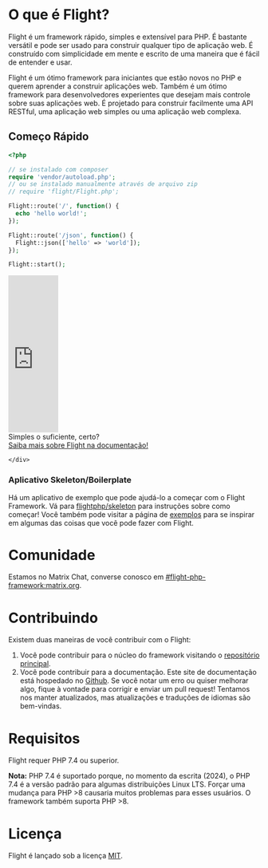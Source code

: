 # O que é Flight?

Flight é um framework rápido, simples e extensível para PHP. É bastante versátil e pode ser usado para construir qualquer tipo de aplicação web. É construído com simplicidade em mente e escrito de uma maneira que é fácil de entender e usar.

Flight é um ótimo framework para iniciantes que estão novos no PHP e querem aprender a construir aplicações web. Também é um ótimo framework para desenvolvedores experientes que desejam mais controle sobre suas aplicações web. É projetado para construir facilmente uma API RESTful, uma aplicação web simples ou uma aplicação web complexa.

## Começo Rápido

```php
<?php

// se instalado com composer
require 'vendor/autoload.php';
// ou se instalado manualmente através de arquivo zip
// require 'flight/Flight.php';

Flight::route('/', function() {
  echo 'hello world!';
});

Flight::route('/json', function() {
  Flight::json(['hello' => 'world']);
});

Flight::start();
```

<div class="flight-block-video">
  <div class="row">
    <div class="col-12 col-md-6 position-relative video-wrapper">
      <iframe class="video-bg" width="100vw" height="315" src="https://www.youtube.com/embed/VCztp1QLC2c?si=W3fSWEKmoCIlC7Z5" title="Player de vídeo do YouTube" frameborder="0" allow="accelerometer; autoplay; clipboard-write; encrypted-media; gyroscope; picture-in-picture; web-share" allowfullscreen></iframe>
    </div>
    <div class="col-12 col-md-6 text-center mt-5 pt-5">
      <span class="fligth-title-video">Simples o suficiente, certo?</span>
      <br>
      <a href="https://docs.flightphp.com/learn">Saiba mais sobre Flight na documentação!</a>

    </div>
  </div>
</div>

### Aplicativo Skeleton/Boilerplate

Há um aplicativo de exemplo que pode ajudá-lo a começar com o Flight Framework. Vá para [flightphp/skeleton](https://github.com/flightphp/skeleton) para instruções sobre como começar! Você também pode visitar a página de [exemplos](examples) para se inspirar em algumas das coisas que você pode fazer com Flight.

# Comunidade

Estamos no Matrix Chat, converse conosco em [#flight-php-framework:matrix.org](https://matrix.to/#/#flight-php-framework:matrix.org).

# Contribuindo

Existem duas maneiras de você contribuir com o Flight:

1. Você pode contribuir para o núcleo do framework visitando o [repositório principal](https://github.com/flightphp/core).
1. Você pode contribuir para a documentação. Este site de documentação está hospedado no [Github](https://github.com/flightphp/docs). Se você notar um erro ou quiser melhorar algo, fique à vontade para corrigir e enviar um pull request! Tentamos nos manter atualizados, mas atualizações e traduções de idiomas são bem-vindas.

# Requisitos

Flight requer PHP 7.4 ou superior.

**Nota:** PHP 7.4 é suportado porque, no momento da escrita (2024), o PHP 7.4 é a versão padrão para algumas distribuições Linux LTS. Forçar uma mudança para PHP >8 causaria muitos problemas para esses usuários. O framework também suporta PHP >8.

# Licença

Flight é lançado sob a licença [MIT](https://github.com/flightphp/core/blob/master/LICENSE).